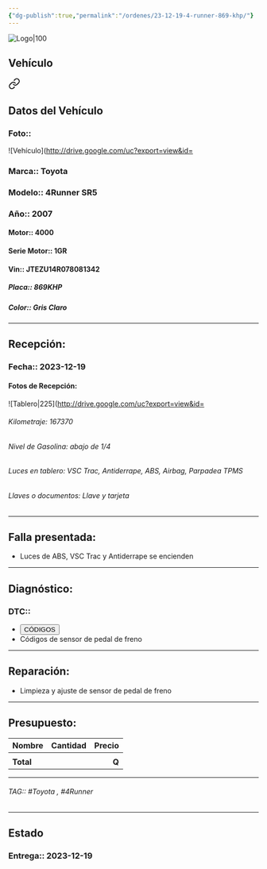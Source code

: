 ```yaml
---
{"dg-publish":true,"permalink":"/ordenes/23-12-19-4-runner-869-khp/"}
---
```


![Logo|100](http://drive.google.com/uc?export=view&id=137fl3TIZ0-PU8b-Pt0bsjclwHub_u78G)

## Vehículo

<div class="transclusion internal-embed is-loaded"><a class="markdown-embed-link" href="/vehiculos/toyota/4-runner-869-khp/#datos-del-vehiculo" aria-label="Open link"><svg xmlns="http://www.w3.org/2000/svg" width="24" height="24" viewBox="0 0 24 24" fill="none" stroke="currentColor" stroke-width="2" stroke-linecap="round" stroke-linejoin="round" class="svg-icon lucide-link"><path d="M10 13a5 5 0 0 0 7.54.54l3-3a5 5 0 0 0-7.07-7.07l-1.72 1.71"></path><path d="M14 11a5 5 0 0 0-7.54-.54l-3 3a5 5 0 0 0 7.07 7.07l1.71-1.71"></path></svg></a><div class="markdown-embed">



## Datos del Vehículo 
### Foto:: 
![Vehículo](http://drive.google.com/uc?export=view&id=

### Marca:: Toyota
### Modelo:: 4Runner SR5
### Año:: 2007
#### Motor:: 4000
#### Serie Motor:: 1GR
#### Vin:: JTEZU14R078081342
##### Placa:: 869KHP
##### Color:: Gris Claro
---


</div></div>


## Recepción:
### Fecha:: 2023-12-19
#### Fotos de Recepción: 
![Tablero|225](http://drive.google.com/uc?export=view&id=

###### Kilometraje: 167370
###### Nivel de Gasolina: abajo de 1/4
###### Luces en tablero: VSC Trac, Antiderrape, ABS, Airbag, Parpadea TPMS
###### Llaves o documentos: Llave y tarjeta 

---

## Falla presentada:
- Luces de ABS, VSC Trac y Antiderrape se encienden 


---

## Diagnóstico:
### DTC:: 

- <a href="http"><button class="btn success">CÓDIGOS</button></a>
- Códigos de sensor de pedal de freno 

---
## Reparación:
- Limpieza y ajuste de sensor de pedal de freno 

---

## Presupuesto:

| Nombre    | Cantidad | Precio |
| --------- |:--------:| ------:|
|           |          |        |
| **Total** |          |  **Q** |

---

###### TAG:: #Toyota , #4Runner

---

## Estado

### Entrega:: 2023-12-19